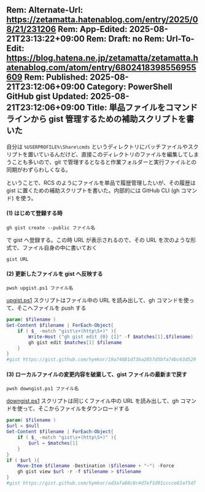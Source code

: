 Rem: Alternate-Url: https://zetamatta.hatenablog.com/entry/2025/08/21/231206
Rem: App-Edited: 2025-08-21T23:13:22+09:00
Rem: Draft: no
Rem: Url-To-Edit: https://blog.hatena.ne.jp/zetamatta/zetamatta.hatenablog.com/atom/entry/6802418398556955609
Rem: Published: 2025-08-21T23:12:06+09:00
Category: PowerShell GitHub gist
Updated: 2025-08-21T23:12:06+09:00
Title: 単品ファイルをコマンドラインから gist 管理するための補助スクリプトを書いた
---
自分は `%USERPROFILE%\Share\cmds` というディレクトリにバッチファイルやスクリプトを置いているんだけど、直接このディレクトリのファイルを編集してしまうことも多いので、git で管理するとなると作業フォルダーと実行ファイルとの同期がわずらわしくなる。

ということで、RCS のようにファイルを単品で履歴管理したいが、その履歴は gist に置くための補助スクリプトを書いた。内部的には GitHub CLI (gh コマンド) を使う。

#### (1) はじめて登録する時

```
gh gist create --public ファイル名
```

で gist へ登録する。この時 URL が表示されるので、その URL を次のような形式で、ファイル自身の中に書いておく

```
gist URL
```

#### (2) 更新したファイルを gist へ反映する

```
pwsh upgist.ps1 ファイル名
```


[upgist.ps1] スクリプトはファイル中の URL を読み出して、gh コマンドを使って、そこへファイルを push する

[upgist.ps1]: https://gist.github.com/hymkor/19a74081d73ba2057d5bfa74bc63d529

```upgist.ps1
param( $filename )
Get-Content $filename | ForEach-Object{
    if ( $_ -match "gist\s+(http\S+)" ){
        Write-Host ("gh gist edit {0} {1}" -f $matches[1],$filename)
        gh gist edit $matches[1] $filename
    }
}
#gist https://gist.github.com/hymkor/19a74081d73ba2057d5bfa74bc63d529
```

#### (3) ローカルファイルの変更内容を破棄して、gist ファイルの最新まで戻す

```
pwsh downgist.ps1 ファイル名
```

[downgist.ps1] スクリプトは同じくファイル中の URL を読み出して、gh コマンドを使って、そこからファイルをダウンロードする

[downgist.ps1]: https://gist.github.com/hymkor/ad3afa88c8c4d7ef1d91cccce63af5d7

```downgist.ps1
param( $filename )
$url = $null
Get-Content $filename | ForEach-Object{
    if ( $_ -match "gist\s+(http\S+)" ){
        $url = $matches[1]
    }
}
if ( $url ){
    Move-Item $filename -Destination ($filename + "~") -Force
    gh gist view $url -r -f $filename > $filename
}
#gist https://gist.github.com/hymkor/ad3afa88c8c4d7ef1d91cccce63af5d7
```
